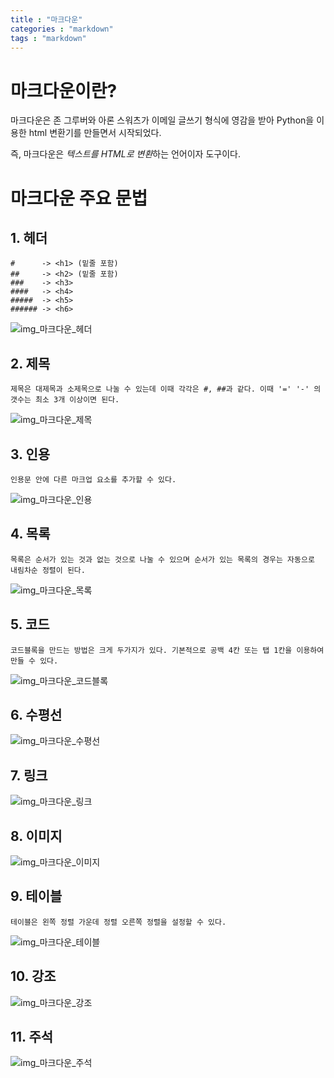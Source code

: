 ```yaml
---
title : "마크다운"
categories : "markdown"
tags : "markdown"
---
```


# 마크다운이란?

마크다운은 존 그루버와 아론 스워츠가 이메일 글쓰기 형식에 영감을 받아 Python을 이용한 html
변환기를 만들면서 시작되었다.


즉, 마크다운은 *텍스트를 HTML로 변환*하는 언어이자 도구이다. 


# 마크다운 주요 문법

## 1. 헤더

    #      -> <h1> (밑줄 포함)
    ##     -> <h2> (밑줄 포함)
    ###    -> <h3>
    ####   -> <h4>
    #####  -> <h5>
    ###### -> <h6>

![img_마크다운_헤더](https://github.com/lalalalz/lalalalz.github.io/blob/ba2ecfbdcbbde8da7aee8eb4a69e52f4f0651d9a/assets/images/codeBlock.png)
    
## 2. 제목

    제목은 대제목과 소제목으로 나눌 수 있는데 이때 각각은 #, ##과 같다. 이때 '=' '-' 의 갯수는 최소 3개 이상이면 된다.
    
![img_마크다운_제목](../assets/images/title.png)

## 3. 인용

    인용문 안에 다른 마크업 요소를 추가할 수 있다.

![img_마크다운_인용](../assets/images/quote.png)

## 4. 목록

    목록은 순서가 있는 것과 없는 것으로 나눌 수 있으며 순서가 있는 목록의 경우는 자동으로 내림차순 정렬이 된다. 
    
![img_마크다운_목록](../assets/images/list.png)

## 5. 코드

    코드블록을 만드는 방법은 크게 두가지가 있다. 기본적으로 공백 4칸 또는 탭 1칸을 이용하여 만들 수 있다.

![img_마크다운_코드블록](../assets/images/codeBlock.png)

## 6. 수평선

![img_마크다운_수평선](../assets/images/horizon.png)

## 7. 링크

![img_마크다운_링크](image/link.png)

## 8. 이미지

![img_마크다운_이미지](../assets/images/image.png)

## 9. 테이블

    테이블은 왼쪽 정렬 가운데 정렬 오른쪽 정렬을 설정할 수 있다.

![img_마크다운_테이블](../assets/images/table.png)

## 10. 강조

![img_마크다운_강조](../assets/images/emphasis.png)

## 11. 주석

![img_마크다운_주석](../assets/images/note.png)
